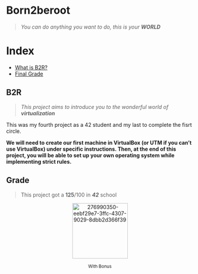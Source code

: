 # Born2beroot

>_You can do anything you want to do, this is your **WORLD**_
>
>
# Index
* [What is B2R?](#b2r)
* [Final Grade](#grade)

## B2R
   >_This project aims to introduce you to the wonderful world of **virtualization**_

This was my fourth project as a 42 student and my last to complete the fisrt circle.

**We will need to create our first machine in VirtualBox (or UTM if you can’t use VirtualBox) under specific instructions. 
Then, at the end of this project, you will be able to set up your own operating system while implementing strict rules.**

## Grade
> This project got a **125**/100 in **_42_** school

<p align="center">
  <img src="https://github.com/shoganaix/42Libft/assets/123943292/136efe4b-97ca-4235-b11a-c5b4d359e3bc" width="149" alt="276990350-eebf29e7-3ffc-4307-9029-8dbb2d366f39" />
</p>

<p align="center">
  <sub>With Bonus</sub>
</p>
